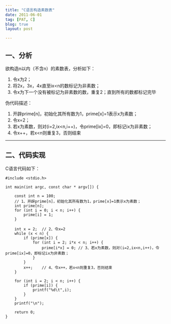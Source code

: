 ```yaml
---
title: "C语言构造素数表"
date: 2011-06-01
tag: [PAT, C]
blog: true
layout: post

---
```


## 一、分析
欲构造n以内（不含n）的素数表，分析如下：

1. 令x为2；
2. 将2x，3x，4x直至ix<n的数标记为非素数；
3. 令x为下一个没有被标记为非素数的数，重复2；直到所有的数都标记完毕

伪代码描述：

1. 开辟prime[n]，初始化其所有数为1，prime[x]=1表示x为素数；
2. 令x=2；
3. 若x为素数，则对(i=2,ix<n,i++)，令prime[ix]=0，即标记ix为非素数；
4. 令x++，若x<n则重复3，否则结束

---

## 二、代码实现
C语言代码如下：

```
#include <stdio.h>  
  
int main(int argc, const char * argv[]) {  
  
    const int n = 100;  
    // 1、开辟prime[n]，初始化其所有数为1，prime[x]=1表示x为素数；  
    int prime[n];  
    for (int i = 0; i < n; i++) {  
        prime[i] = 1;  
    }  
      
    int x = 2;  // 2、令x=2  
    while (x < n) {  
        if (prime[x]) {  
            for (int i = 2; i*x < n; i++) {  
                prime[i*x] = 0; // 3、若x为素数，则对(i=2,ix<n,i++)，令prime[ix]=0，即标记ix为非素数；  
            }  
        }  
        x++;    // 4、令x++，若x<n则重复3，否则结束  
    }  
  
    for (int i = 2; i < n; i++) {  
        if (prime[i]) {  
            printf("%d\t",i);  
        }  
    }  
    printf("\n");  
      
    return 0;  
}  

```